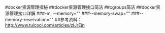 #docker资源管理探秘
##docker资源管理接口简洁
##cgroups简洁
##docker资源管理接口详解
###-m, --memory=""
###--memory-swap=""
###--memory-reservation=""
##参考资料：
http://www.tuicool.com/articles/zIJrEjn
